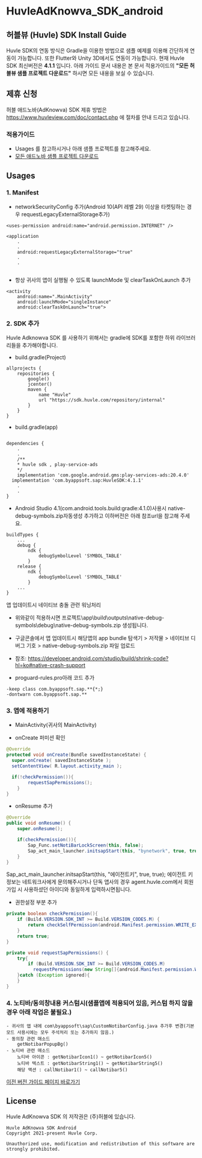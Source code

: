 # HuvleAdKnowva_SDK_android

## 허블뷰 (Huvle) SDK Install Guide

Huvle SDK의 연동 방식은 Gradle을 이용한 방법으로 샘플 예제를 이용해 간단하게 연동이 가능합니다.
또한 Flutter와 Unity 3D에서도 연동이 가능합니다. 현재 Huvle SDK 최신버전은 **4.1.1** 입니다.
아래 가이드 문서 내용은 본 문서 적용가이드의 **"모든 허블뷰 샘플 프로젝트 다운로드"** 하시면 모든 내용을 보실 수 있습니다.



## 제휴 신청
허블 애드노바(AdKnowva) SDK 제휴 방법은 https://www.huvleview.com/doc/contact.php 에 절차를 안내 드리고 있습니다.


### 적용가이드
- Usages 를 참고하시거나 아래 샘플 프로젝트를 참고해주세요.
- [모든 애드노바 샘플 프로젝트 다운로드](https://github.com/wootaeng/HuvleAdKnowva_SDK_android/archive/main)


## Usages
### 1. Manifest
- networkSecurityConfig 추가(Android 10(API 레벨 29) 이상을 타켓팅하는 경우 requestLegacyExternalStorage추가)
```
<uses-permission android:name="android.permission.INTERNET" />

<application
	.
	.
	android:requestLegacyExternalStorage="true"
	.
	.
	
```
- 항상 귀사의 앱이 실행될 수 있도록 launchMode 및 clearTaskOnLaunch 추가
```
<activity
	android:name=".MainActivity"
	android:launchMode="singleInstance"
	android:clearTaskOnLaunch="true">
```

### 2. SDK 추가
Huvle Adknowva SDK 를 사용하기 위해서는 gradle에 SDK를 포함한 하위 라이브러리들을 추가해야합니다.
- build.gradle(Project)
```
allprojects {
    repositories {
        google()
        jcenter()
        maven {
            name "Huvle"
            url "https://sdk.huvle.com/repository/internal"
        }
    }
}
```

- build.gradle(app)
```

dependencies {
	.
	.
	/**
	* huvle sdk , play-service-ads 
	*/
	implementation 'com.google.android.gms:play-services-ads:20.4.0'
  implementation 'com.byappsoft.sap:HuvleSDK:4.1.1' 
	.
	.
}
```

- Android Studio 4.1(com.android.tools.build:gradle:4.1.0)사용시 native-debug-symbols.zip자동생성 추가하고 이하버전은 아래 참조url을 참고해 주세요.
```
buildTypes {
	...
    debug {
        ndk {
            debugSymbolLevel 'SYMBOL_TABLE'
        }
    release {
        ndk {
            debugSymbolLevel 'SYMBOL_TABLE'
        }
	...
}
```
앱 업데이트시 네이티브 충돌 관련 워닝처리
- 위와같이 적용하시면 프로젝트\app\build\outputs\native-debug-symbols\debug\native-debug-symbols.zip 생성됩니다.
- 구글콘솔에서 앱 업데이트시 해당앱의 app bundle 탐색기 > 저작물 > 네이티브 디버그 기호 > native-debug-symbols.zip 파일 업로드
- 참조: https://developer.android.com/studio/build/shrink-code?hl=ko#native-crash-support

- proguard-rules.pro아래 코드 추가
```
-keep class com.byappsoft.sap.**{*;}
-dontwarn com.byappsoft.sap.**
```

### 3. 앱에 적용하기
- MainActivity(귀사의 MainActivity)
+ onCreate 퍼미션 확인
```java
@Override
protected void onCreate(Bundle savedInstanceState) {
  super.onCreate( savedInstanceState );
  setContentView( R.layout.activity_main );

  if(!checkPermission()){
		requestSapPermissions();
	}
}
```

+ onResume 추가
```java
@Override
public void onResume() {
	super.onResume();

	if(checkPermission()){
		Sap_Func.setNotiBarLockScreen(this, false);
		Sap_act_main_launcher.initsapStart(this, "bynetwork", true, true);
	}
}
```
Sap_act_main_launcher.initsapStart(this, "에이전트키", true, true); 에이전트 키 정보는 네트워크사에게 문의해주시거나 단독 앱사의 경우 agent.huvle.com에서 회원 가입 시 사용하셨던 아이디와 동일하게 입력하시면됩니다.

+ 권한설정 부분 추가
```java
private boolean checkPermission(){
	if (Build.VERSION.SDK_INT >= Build.VERSION_CODES.M) {
		return checkSelfPermission(android.Manifest.permission.WRITE_EXTERNAL_STORAGE) == PackageManager.PERMISSION_GRANTED && checkSelfPermission(android.Manifest.permission.READ_EXTERNAL_STORAGE) == PackageManager.PERMISSION_GRANTED;
	}
	return true;
}

private void requestSapPermissions() {
	try{
		if (Build.VERSION.SDK_INT >= Build.VERSION_CODES.M)
		  requestPermissions(new String[]{android.Manifest.permission.WRITE_EXTERNAL_STORAGE, android.Manifest.permission.READ_EXTERNAL_STORAGE}, 0);
	}catch (Exception ignored){
	}
}
```

### 4. 노티바/동의창내용 커스텀시(샘플앱에 적용되어 있음, 커스텀 하지 않을경우 아래 작업은 불필요.)
```
- 귀사의 앱 내에 com\byappsoft\sap\CustomNotibarConfig.java 추가후 변경(기본모드 사용시에는 모두 주석처리 또는 추가하지 않음.)
- 동의창 관련 매소드
	getNotibarPopupBg()
- 노티바 관련 매소드
	노티바 아이콘 : getNotibarIcon1() ~ getNotibarIcon5()
	노티바 텍스트 : getNotibarString1() ~ getNotibarString5()
	해당 액션 : callNotibar1() ~ callNotibar5()
```

[이전 버전 가이드 페이지 바로가기](http://api.huvleview.com/ko/index.html)


## License
Huvle AdKnowva SDK 의 저작권은 (주)허블에 있습니다.
```
Huvle AdKnowva SDK Android
Copyright 2021-present Huvle Corp.

Unauthorized use, modification and redistribution of this software are strongly prohibited.
```

